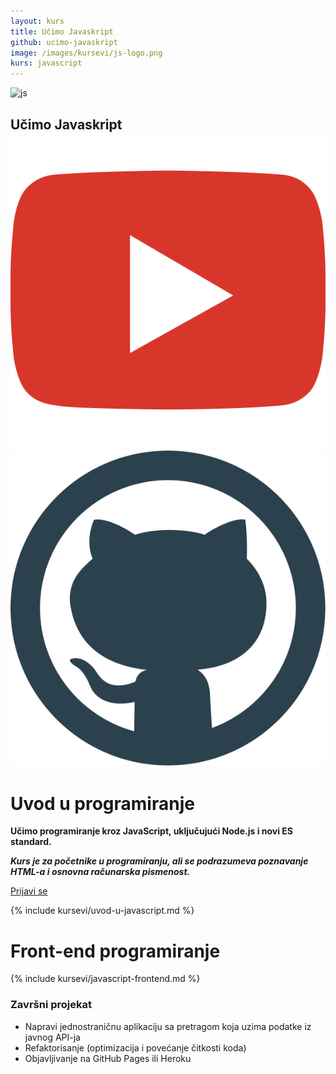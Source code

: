 ```yaml
---
layout: kurs
title: Učimo Javaskript
github: ucimo-javaskript
image: /images/kursevi/js-logo.png
kurs: javascript
---
```


![js]({{page.image}})

## Učimo Javaskript <a href="https://www.youtube.com/playlist?list=PLrd-JzTjtZUVJDD7cK43JIzVBDpHnfrUW"><img src="/images/ui/ikonice/youtube.svg" class="ikonica-veca" alt="play-video"></a> [<img src="/images/ui/ikonice/github.svg" class="ikonica-veca">](https://github.com/skolakoda/ucimo-javaskript)

# Uvod u programiranje

**Učimo programiranje kroz JavaScript, uključujući Node.js i novi ES standard.**

***Kurs je za početnike u programiranju, ali se podrazumeva poznavanje HTML-a i osnovna računarska pismenost.***

<a href="/kursevi/prijava?kurs=2" class="btn float-right">Prijavi se</a>

{% include kursevi/uvod-u-javascript.md %}

# Front-end programiranje

{% include kursevi/javascript-frontend.md %}

### Završni projekat

- Napravi jednostraničnu aplikaciju sa pretragom koja uzima podatke iz javnog API-ja
- Refaktorisanje (optimizacija i povećanje čitkosti koda)
- Objavljivanje na GitHub Pages ili Heroku

<script type="application/ld+json">
{
  "@context": "http://schema.org/",
  "@type": "Course",
  "name": "Uvod u programiranje",
  "description": "Kurs je namenjen svima koji žele da nauče programiranje kroz popularni jezik Javaskript.",
  "provider": {
    "@type": "Organization",
    "name": "Škola koda",
    "url": "https://skolakoda.org"
  }
}
</script>
